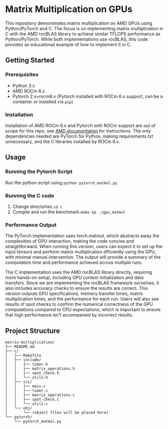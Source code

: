 # Matrix Multiplication on GPUs

This repository demonstrates matrix multiplication on AMD GPUs using Python/PyTorch and C. The focus is on implementing matrix multiplication in C with the AMD rocBLAS library to achieve similar TFLOPS performance as Python/PyTorch. While both implementations use rocBLAS, this code provides an educational example of how to implement it in C.

## Getting Started

### Prerequisites

* Python 3.x
* AMD ROCm 6.x
* Pytorch 2.x+rocm6.x (Pytorch installed with ROCm 6.x support, can be a container or installed via `pip`)

### Installation

Installation of AMD ROCm 6.x and Pytorch with ROCm support are out of scope for this repo, see [AMD documentation](https://github.com/ROCm/ROCm) for instructions.  The only dependencies needed are PyTorch for Python, making requirements.txt unnecessary, and the C libraries installed by ROCm 6.x.

## Usage

### Running the Pytorch Script

Run the python script using `python pytorch_matmul.py`

### Running the C code

1.  Change directories `cd c`
2.  Compile and run the benchmark `make && ./gpu_matmul`

### Performance Output

The PyTorch implementation uses torch.matmul, which abstracts away the complexities of GPU interaction, making the code concise and straightforward. When running this version, users can expect it to set up the input tensors and perform matrix multiplication efficiently using the GPU, with minimal manual intervention. The output will provide a summary of the computation time and performance achieved across multiple runs.

The C implementation uses the AMD rocBLAS library directly, requiring more hands-on setup, including GPU context initialization and data transfers. Since we are implementing the rocBLAS framework ourselves, it also includes accuracy checks to ensure the results are correct. This version outputs GPU specifications, memory transfer times, matrix multiplication times, and the performance for each run. Users will also see results of spot checks to confirm the numerical correctness of the GPU computations compared to CPU expectations, which is important to ensure that high performance isn't accompanied by incorrect results.

## Project Structure

```
matrix-multiplication/
├── README.md
├── c/
│   ├── Makefile
│   ├── include/
│   │   ├── timer.h
│   │   ├── matrix_operations.h
│   │   ├── spot_check.h
│   │   └── utils.h
│   ├── src/
│   │   ├── main.c
│   │   ├── timer.c
│   │   ├── matrix_operations.c
│   │   ├── spot_check.c
│   │   └── utils.c
│   └── obj/
│       └── (object files will be placed here)
└── pytorch/
    └── pytorch_matmul.py
```
